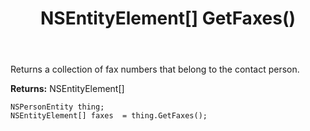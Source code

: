 ﻿---
uid: crmscript_ref_NSPersonEntity_GetFaxes
title: NSEntityElement[] GetFaxes()
intellisense: NSPersonEntity.GetFaxes
keywords: NSPersonEntity, GetFaxes
so.topic: reference
---

Returns a collection of fax numbers that belong to the contact person.

**Returns:** NSEntityElement[]


```crmscript
NSPersonEntity thing;
NSEntityElement[] faxes  = thing.GetFaxes();
```


